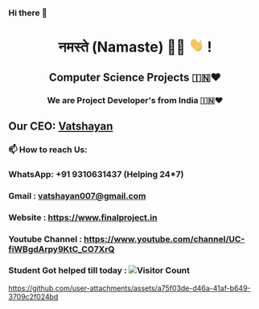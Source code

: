 ### Hi there 👋

<h1 align="center"> नमस्ते (Namaste) 🙏🏻  <img src="https://raw.githubusercontent.com/ABSphreak/ABSphreak/master/gifs/Hi.gif" width="30px"> ! </h1>
<h2 align="center"> Computer Science Projects 🇮🇳❤</h2>

<h3 align="center">We are Project Developer's from India 🇮🇳❤</h3>

## Our CEO: [**Vatshayan**](https://github.com/Vatshayan)

### 📫 How to reach Us:

### WhatsApp: **+91 9310631437** (Helping 24*7)
 
### Gmail : **vatshayan007@gmail.com**

### Website : https://www.finalproject.in
 
### **Youtube Channel : https://www.youtube.com/channel/UC-fiWBgdArpy9KtC_CO7XrQ**

### Student Got helped till today : ![Visitor Count](https://profile-counter.glitch.me/{RoyalData}/count.svg)


https://github.com/user-attachments/assets/a75f03de-d46a-41af-b649-3709c2f024bd




